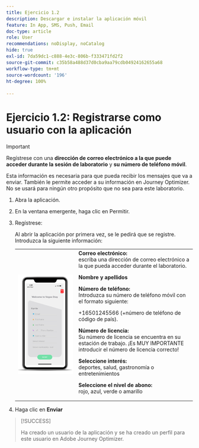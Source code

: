 ```yaml
---
title: Ejercicio 1.2
description: Descargar e instalar la aplicación móvil
feature: In App, SMS, Push, Email
doc-type: article
role: User
recommendations: noDisplay, noCatalog
hide: true
exl-id: 7da59dc1-c888-4e3c-806b-f333471fd2f2
source-git-commit: c35b58a488d37d0cba9aa79cdb04924162655a68
workflow-type: tm+mt
source-wordcount: '196'
ht-degree: 100%

---
```


# Ejercicio 1.2: Registrarse como usuario con la aplicación

>[!IMPORTANT]
>Regístrese con una **dirección de correo electrónico a la que puede acceder durante la sesión de laboratorio** y **su número de teléfono móvil**.
>
> Esta información es necesaria para que pueda recibir los mensajes que va a enviar. También le permite acceder a su información en Journey Optimizer. No se usará para ningún otro propósito que no sea para este laboratorio.

1. Abra la aplicación.
1. En la ventana emergente, haga clic en Permitir.
1. Regístrese:

   Al abrir la aplicación por primera vez, se le pedirá que se registre. Introduzca la siguiente información:

   <table>
    <tr>
    <td>
    <div>
    <img alt="Registro de la aplicación" src="../assets/1-2.png"/> 
    </div>
    </td>
    <td>
    <strong>Correo electrónico: </strong><br>escriba una dirección de correo electrónico a la que pueda acceder durante el laboratorio.
    </p><p>
    <strong>Nombre y apellidos</strong>
    </p><p>
    <strong>Número de teléfono: </strong> <br>Introduzca su número de teléfono móvil con el formato siguiente: 
    <p>+16501245566 (+número de teléfono de código de país).
    </p><p>
    <strong>Número de licencia: </strong><br>Su número de licencia se encuentra en su estación de trabajo. ¡Es MUY IMPORTANTE introducir el número de licencia correcto!
    </p><p>
    <strong>Seleccione interés: </strong></br>deportes, salud, gastronomía o entretenimientos
    </p><p>
    <strong>Seleccione el nivel de abono: </strong></br>rojo, azul, verde o amarillo</p>
    </td>
    </tr>
    </table>

1. Haga clic en **Enviar**

>[!SUCCESS]
>
>Ha creado un usuario de la aplicación y se ha creado un perfil para este usuario en Adobe Journey Optimizer.
>
